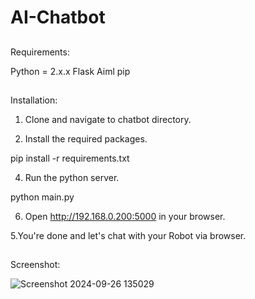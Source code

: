 # AI-Chatbot
 ## 
 Requirements:

Python = 2.x.x
Flask
Aiml
pip

##
Installation: 

1. Clone and navigate to chatbot directory.

2. Install the required packages.

pip install -r requirements.txt

4. Run the python server.
   
python main.py

6. Open  http://192.168.0.200:5000 in your browser.

5.You're done and let's chat with your Robot via browser.

##
Screenshot:

![Screenshot 2024-09-26 135029](https://github.com/user-attachments/assets/c60a325b-6ae8-4ceb-b64d-5661b81af3a0)

